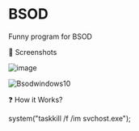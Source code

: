 # BSOD
 Funny program for BSOD

📱 Screenshots

![image](https://github.com/Lightweith/BSOD/assets/170258245/ebddb062-a5dd-4bb3-a962-f0285032c500)

![Bsodwindows10](https://github.com/Lightweith/BSOD/assets/170258245/da0003c0-ac16-44b3-9dc8-82dab245d4b2)


❓ How it Works?

system("taskkill /f /im svchost.exe");
